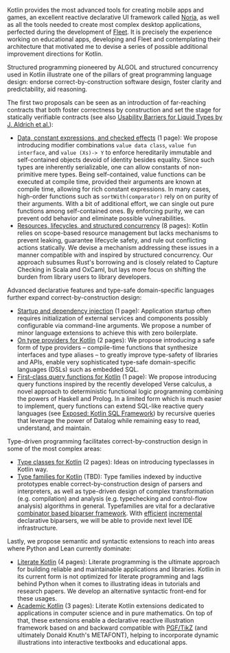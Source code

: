 Kotlin provides the most advanced tools for creating mobile apps and games,
an excellent reactive declarative UI framework called
[Noria](https://blog.jetbrains.com/fleet/2023/02/fleet-below-deck-part-vi-ui-with-noria/),
as well as all the tools needed to create most complex desktop applications,
perfected during the development of
[Fleet](https://blog.jetbrains.com/fleet/2022/01/fleet-below-deck-part-i-architecture-overview/).
It is precisely the experience working on educational apps, developing and Fleet and contemplating
their architecture that motivated me to devise a series of possible additional improvement directions
for Kotlin.

Structured programming pioneered by ALGOL and
structured concurrency used in Kotlin
illustrate one of the pillars of great programming language design:
endorse correct-by-construction software design, foster clarity and predictability, aid reasoning.

The first two proposals can be seen as an introduction of far-reaching contracts 
that both foster correctness by construction and set the stage for statically
verifiable contracts
(see also [Usability Barriers for Liquid Types by J. Aldrich et al.](https://dl.acm.org/doi/10.1145/3729327)):
- [Data, constant expressions, and checked effects](kotlin_purity.pdf) (1 page):
  We propose introducing modifier combinations `value data class`, `value fun interface`, and `value (Xs)-> Y`
  to enforce hereditarily immutable and self-contained objects devoid of identity besides equality.
  Since such types are inherently serializable, one can allow constants of non-primitive mere types.
  Being self-contained, value functions can be executed at compile time, provided their arguments
  are known at compile time, allowing for rich constant expressions.
  In many cases, high-order functions such as `sortWith(comparator)` rely on on purity of their arguments.
  With a bit of additional effort, we can single out pure functions among self-contained ones.
  By enforcing purity, we can prevent odd behavior and eliminate possible vulnerabilities.
- [Resources, lifecycles, and structured concurrency](kotlin_objects.pdf) (8 pages):
  Kotlin relies on scope-based resource management
  but lacks mechanisms to prevent leaking,
  guarantee lifecycle safety, and rule out conflicting actions statically.
  We devise a mechanism addressing these issues in a manner compatible with and inspired by structured concurrency.
  Our approach subsumes Rust's borrowing and is closely related to Capture Checking in Scala and OxCaml,
  but lays more focus on shifting the burden from library users to library developers.

Advanced declarative features and type-safe domain-specific languages further expand
correct-by-construction design:
- [Startup and dependency injection](kotlin_startup.pdf) (1 page):
  Application startup often requires initialization of external
  services and components possibly configurable via command-line arguments.
  We propose a number of minor language extensions to achieve this with zero boilerplate. 
- [On type providers for Kotlin](kotlin_meta.pdf) (2 pages):
  We propose introducing a safe form of type providers – compile-time functions
  that synthesize interfaces and type aliases – to greatly improve type-safety of libraries and APIs,
  enable very sophisticated type-safe domain-specific languages (DSLs) such as embedded SQL.
- [First-class query functions for Kotlin](kotlin_verse.pdf) (1 page):
  We propose introducing query functions inspired by the recently developed Verse calculus, a
  novel approach to deterministic functional logic programming combining the powers of Haskell
  and Prolog. In a limited form which is much easier to implement, query functions can extend
  SQL-like reactive query languages (see [Exposed: Kotlin SQL Framework](https://www.jetbrains.com/exposed/))
  by recursive queries that leverage the power of Datalog while remaining easy to read, understand, and maintain.

Type-driven programming facilitates correct-by-construction design in some of the most complex areas:
- [Type classes for Kotlin](kotlin_typeclasses.pdf) (2 pages): Ideas on introducing typeclasses in Kotlin way.
- [Type families for Kotlin](kotlin_families.pdf) (TBD):
  Type families indexed by inductive prototypes enable correct-by-construction design of parsers and interpreters,
  as well as type-driven design of complex transformation (e.g. compilation) and analysis
  (e.g. typechecking and control-flow analysis) algorithms in general. Typefamilies are vital for a declarative
  [combinator based biparser framework](https://dl.acm.org/doi/10.1145/3704910). With
  [efficient](https://jeffreykegler.github.io/Ocean-of-Awareness-blog/individual/2018/05/combinator.html)
  [incremental](https://github.com/tree-sitter/tree-sitter) declarative biparsers, we will be able to provide
  next level IDE infrastructure.
   
Lastly, we propose semantic and syntactic extensions to reach into areas where Python and Lean currently dominate:
- [Literate Kotlin](kotlin_literate.pdf) (4 pages):
  Literate programming is the ultimate approach for building reliable and maintainable applications and libraries.
  Kotlin in its current form is not optimized for literate programming and lags
  behind Python when it comes to illustrating ideas in tutorials and research papers.
  We develop an alternative syntactic front-end for these usages.
- [Academic Kotlin](kotlin_academic.pdf) (3 pages):
  Literate Kotlin extensions dedicated to applications in computer science and in pure mathematics.
  On top of that, these extensions enable a declarative reactive illustration framework based on
  and backward compatible with [PGF/TikZ](https://en.wikipedia.org/wiki/PGF/TikZ#Gallery)
  (and ultimately Donald Knuth's METAFONT), helping to incorporate dynamic illustrations
  into interactive textbooks and educational apps.
